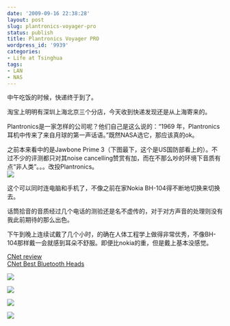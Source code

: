 ```yaml
---
date: '2009-09-16 22:38:28'
layout: post
slug: plantronics-voyager-pro
status: publish
title: Plantronics Voyager PRO
wordpress_id: '9939'
categories:
- Life at Tsinghua
tags:
- LAN
- NAS
---
```


中午吃饭的时候，快递终于到了。  
  
淘宝上明明有深圳上海北京三个分店，今天收到快递发现还是从上海寄来的。

Plantronics是一家怎样的公司呢？他们自己是这么说的：“1969 年，Plantronics 耳机中传来了来自月球的第一声话语。”既然NASA选它，那应该真的ok。

之前本来看中的是Jawbone Prime 3（下图最下，这个是US国防部看上的）。不过不少的评测都只对其noise cancelling赞赏有加，而在不那么吵的环境下音质有点“非人类”。。。改投Plantronics。  
[![](https://wlsanw.bay.livefilestore.com/y1mR3JTfTeGYCf5C8ku07sQ-UJI7D0KZa6WGxJ3yFWTDRqvqvKTVGSS-m4D7-Z4J4n4lGJpiAR5c4ECe-ebvLWD3z-f9e2BPS6heHVpFkk9Pr25kXS5UHgQFLdUMRdEryAHvHK-no7ugdvMtRSTbsMqYw/340x.jpg)](https://wlsanw.bay.livefilestore.com/y1mR3JTfTeGYCf5C8ku07sQ-UJI7D0KZa6WGxJ3yFWTDRqvqvKTVGSS-m4D7-Z4J4n4lGJpiAR5c4ECe-ebvLWD3z-f9e2BPS6heHVpFkk9Pr25kXS5UHgQFLdUMRdEryAHvHK-no7ugdvMtRSTbsMqYw/340x.jpg)

  
这个可以同时连电脑和手机了，不像之前在家Nokia BH-104得不断地切换来切换去。  
  
话筒拾音的音质经过几个电话的测验还是名不虚传的，对于对方声音的处理则没有我此前期待的那么出色。

下午到晚上连续试戴了几个小时，的确在人体工程学上做得非常优秀，不像BH-104那样戴一会就感到耳朵不舒服。即便比nokia的重，但是戴上基本没感觉。  
  
[CNet review](http://reviews.cnet.com/headsets/plantronics-voyager-pro/4505-13831_7-33628984.html)  
[CNet Best Bluetooth Heads](http://reviews.cnet.com/best-bluetooth-headsets/?tag=rb_content;contentNav)

[![](https://wlsanw.bay.livefilestore.com/y1mys2I0G-wLPsKpMHmmjG4iUbDSDHTDvMY4I1Z2Yf1ckmwHDBAOjvSyfR0ChVLGOMbr1vfnlmCZs71Ywr0A8Lg1zT64jI1pfhh0CFeYUTb0BiBzpWb7I38kphHu4kXBbbPiXopwKb-Hlu-Vjjr-Pqyxw/Picture_12.17995038.png)](https://wlsanw.bay.livefilestore.com/y1mys2I0G-wLPsKpMHmmjG4iUbDSDHTDvMY4I1Z2Yf1ckmwHDBAOjvSyfR0ChVLGOMbr1vfnlmCZs71Ywr0A8Lg1zT64jI1pfhh0CFeYUTb0BiBzpWb7I38kphHu4kXBbbPiXopwKb-Hlu-Vjjr-Pqyxw/Picture_12.17995038.png)

[![](https://wlsanw.bay.livefilestore.com/y1miky16TzXz5utc_cbRuCHgYUVQi8JzQF0dJVLSkl5vqk-xTZXNnaKuuNSNUZR18hIEwHmMSiaYdcrBkNHs-nls3prS317oqzFAop7K4uItWkhOZnzdWuDqh2mNp42-zpguactWFZidyOb3wbGCItGCA/voyagerpro.jpg)](https://wlsanw.bay.livefilestore.com/y1miky16TzXz5utc_cbRuCHgYUVQi8JzQF0dJVLSkl5vqk-xTZXNnaKuuNSNUZR18hIEwHmMSiaYdcrBkNHs-nls3prS317oqzFAop7K4uItWkhOZnzdWuDqh2mNp42-zpguactWFZidyOb3wbGCItGCA/voyagerpro.jpg)

[![](https://wlsanw.bay.livefilestore.com/y1mi6Xq4uLSWOfLlEVGHuh1LPMx8ECkTlP-2ZE00jFHoP2WUPvjArQmGmP7MKnVdaFyeA0wwMV6lST1T57qZ7qHpgdbgSIAdxT1aar_MKoB6nsbCwpy8RFt6WnJmfhOqkDrt0xg9F31YjcQsE4yNiIacQ/voyagerpro_D.jpg)](https://wlsanw.bay.livefilestore.com/y1mi6Xq4uLSWOfLlEVGHuh1LPMx8ECkTlP-2ZE00jFHoP2WUPvjArQmGmP7MKnVdaFyeA0wwMV6lST1T57qZ7qHpgdbgSIAdxT1aar_MKoB6nsbCwpy8RFt6WnJmfhOqkDrt0xg9F31YjcQsE4yNiIacQ/voyagerpro_D.jpg)

[![](https://wlsanw.bay.livefilestore.com/y1mrO1Vlk3oTG_hfpiqY6ed6qhaYnHjU7cQnyzz6mlyCbDSiUIGpx3jkcGOvZB5ul_l5WcLkHNy7nwwmoHzdPoDTtnrAxQJgNw56sOqqaaaTJYBAfBSjHRM76Al5mRpvj2ALQXYj-CbQ1stAqLxCTc4CQ/voyagerpro_04_full.jpg)](https://wlsanw.bay.livefilestore.com/y1mrO1Vlk3oTG_hfpiqY6ed6qhaYnHjU7cQnyzz6mlyCbDSiUIGpx3jkcGOvZB5ul_l5WcLkHNy7nwwmoHzdPoDTtnrAxQJgNw56sOqqaaaTJYBAfBSjHRM76Al5mRpvj2ALQXYj-CbQ1stAqLxCTc4CQ/voyagerpro_04_full.jpg)  

